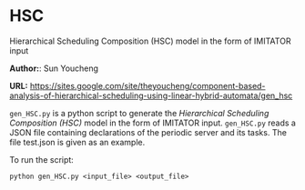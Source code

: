# HSC
Hierarchical Scheduling Composition (HSC) model in the form of IMITATOR input

**Author:**: Sun Youcheng

**URL:** https://sites.google.com/site/theyoucheng/component-based-analysis-of-hierarchical-scheduling-using-linear-hybrid-automata/gen_hsc

`gen_HSC.py` is a python script to generate the *Hierarchical Scheduling Composition (HSC)* model in the form of IMITATOR input. `gen_HSC.py` reads a JSON file containing declarations of the periodic server and its tasks. The file test.json is given as an example.

To run the script:

```
python gen_HSC.py <input_file> <output_file>
```
